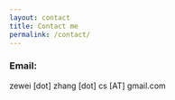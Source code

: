 ```yaml
---
layout: contact
title: Contact me
permalink: /contact/
---
```


<h3>Email: </h3>
zewei [dot] zhang [dot] cs [AT] gmail.com

